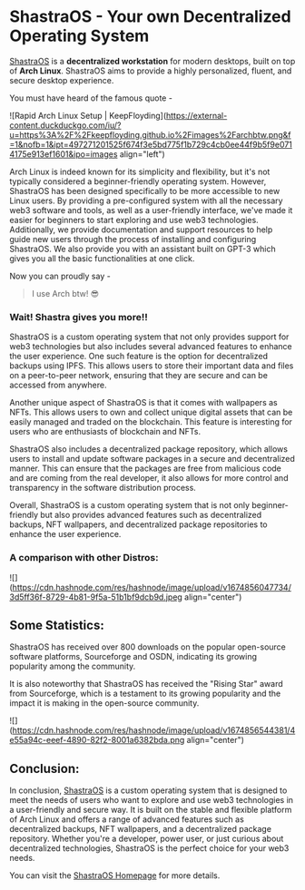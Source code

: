 # ShastraOS - Your own Decentralized Operating System

[ShastraOS](https://shastraos.org/) is a **decentralized workstation** for modern desktops, built on top of **Arch Linux**. ShastraOS aims to provide a highly personalized, fluent, and secure desktop experience.

You must have heard of the famous quote -

![Rapid Arch Linux Setup | KeepFloyding](https://external-content.duckduckgo.com/iu/?u=https%3A%2F%2Fkeepfloyding.github.io%2Fimages%2Farchbtw.png&f=1&nofb=1&ipt=497271201525f674f3e5bd775f1b729c4cb0ee44f9b5f9e0714175e913ef1601&ipo=images align="left")

Arch Linux is indeed known for its simplicity and flexibility, but it's not typically considered a beginner-friendly operating system. However, ShastraOS has been designed specifically to be more accessible to new Linux users. By providing a pre-configured system with all the necessary web3 software and tools, as well as a user-friendly interface, we've made it easier for beginners to start exploring and use web3 technologies. Additionally, we provide documentation and support resources to help guide new users through the process of installing and configuring ShastraOS. We also provide you with an assistant built on GPT-3 which gives you all the basic functionalities at one click.

Now you can proudly say -

> I use Arch btw! 😎

### Wait! Shastra gives you more!!

ShastraOS is a custom operating system that not only provides support for web3 technologies but also includes several advanced features to enhance the user experience. One such feature is the option for decentralized backups using IPFS. This allows users to store their important data and files on a peer-to-peer network, ensuring that they are secure and can be accessed from anywhere.

Another unique aspect of ShastraOS is that it comes with wallpapers as NFTs. This allows users to own and collect unique digital assets that can be easily managed and traded on the blockchain. This feature is interesting for users who are enthusiasts of blockchain and NFTs.

ShastraOS also includes a decentralized package repository, which allows users to install and update software packages in a secure and decentralized manner. This can ensure that the packages are free from malicious code and are coming from the real developer, it also allows for more control and transparency in the software distribution process.

Overall, ShastraOS is a custom operating system that is not only beginner-friendly but also provides advanced features such as decentralized backups, NFT wallpapers, and decentralized package repositories to enhance the user experience.

### A comparison with other Distros:

![](https://cdn.hashnode.com/res/hashnode/image/upload/v1674856047734/3d5ff36f-8729-4b81-9f5a-51b1bf9dcb9d.jpeg align="center")

## Some Statistics:

ShastraOS has received over 800 downloads on the popular open-source software platforms, Sourceforge and OSDN, indicating its growing popularity among the community.

It is also noteworthy that ShastraOS has received the "Rising Star" award from Sourceforge, which is a testament to its growing popularity and the impact it is making in the open-source community.

![](https://cdn.hashnode.com/res/hashnode/image/upload/v1674856544381/4e55a94c-eeef-4890-82f2-8001a6382bda.png align="center")

## Conclusion:

In conclusion, [ShastraOS](https://shastraos.org/) is a custom operating system that is designed to meet the needs of users who want to explore and use web3 technologies in a user-friendly and secure way. It is built on the stable and flexible platform of Arch Linux and offers a range of advanced features such as decentralized backups, NFT wallpapers, and a decentralized package repository. Whether you're a developer, power user, or just curious about decentralized technologies, ShastraOS is the perfect choice for your web3 needs.

You can visit the [ShastraOS Homepage](https://shastraos.org/) for more details.